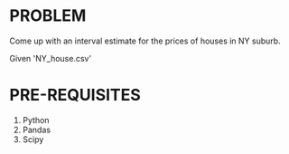 # PROBLEM

Come up with an interval estimate for the prices of houses in NY suburb.

Given 'NY_house.csv'

# PRE-REQUISITES

1. Python
2. Pandas
3. Scipy
